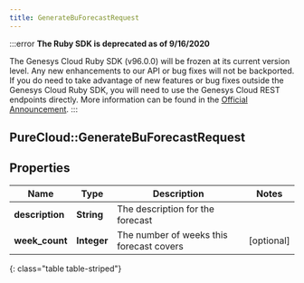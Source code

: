 ```yaml
---
title: GenerateBuForecastRequest
---
```


:::error
**The Ruby SDK is deprecated as of 9/16/2020**

The Genesys Cloud Ruby SDK (v96.0.0) will be frozen at its current version level. Any new enhancements to our API or bug fixes will not be backported. If you do need to take advantage of new features or bug fixes outside the Genesys Cloud Ruby SDK, you will need to use the Genesys Cloud REST endpoints directly. More information can be found in the [Official Announcement](https://developer.mypurecloud.com/forum/t/announcement-genesys-cloud-ruby-sdk-end-of-life/8850).
:::


## PureCloud::GenerateBuForecastRequest

## Properties

|Name | Type | Description | Notes|
|------------ | ------------- | ------------- | -------------|
| **description** | **String** | The description for the forecast | |
| **week_count** | **Integer** | The number of weeks this forecast covers | [optional] |
{: class="table table-striped"}



